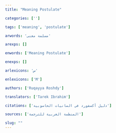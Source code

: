 ```yaml
---
title: "Meaning Postulate"

categories: ['']

tags: ['meaning', 'postulate']

arwords: 'مسلمة معنى'

arexps: []

enwords: ['Meaning Postulate']

enexps: []

arlexicons: 'س'

enlexicons: ['M']

authors: ['Ruqayya Roshdy']

translators: ['Tarek Ibrahim']

citations: ['دليل أكسفورد في السانيات الحاسوبية']

sources: ['المنظمة العربية للترجمة']

slug: ""
---
```


